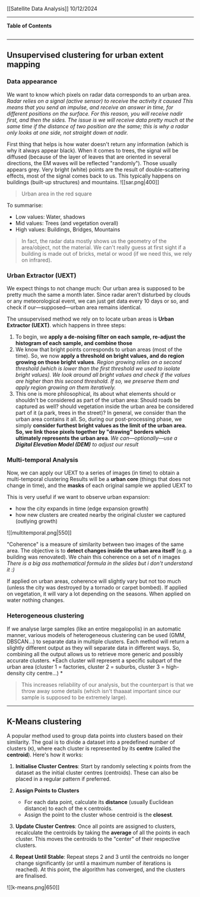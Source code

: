 [[Satellite Data Analysis]]
10/12/2024
****
**Table of Contents**
```table-of-contents
```

****
## Unsupervised clustering for urban extent mapping

### Data appearance

We want to know which pixels on radar data corresponds to an urban area.
	*Radar relies on a signal (active sensor) to receive the activity it caused
	This means that you send an impulse, and receive an answer in time, for different positions on the surface. For this reason, you will receive nadir first, and then the sides. The issue is we will receive data pretty much at the same time if the distance of two position are the same; this is why a radar only looks at one side, not straight down at nadir.*

First thing that helps is how water doesn't return any information (which is why it always appear black). 
When it comes to trees, the signal will be diffused (because of the layer of leaves that are oriented in several directions, the EM waves will be reflected "randomly"). Those usually appears grey.
Very bright (white) points are the result of double-scattering effects, most of the signal comes back to us. This typically happens on buildings (built-up structures) and mountains.
![[sar.png|400]]
> Urban area in the red square

To summarise:
- Low values: Water, shadows
- Mid values: Trees (and vegetation overall)
- High values: Buildings, Bridges, Mountains
> In fact, the radar data mostly shows us the geometry of the area/object, not the material. We can't really guess at first sight if a building is made out of bricks, metal or wood (if we need this, we rely on infrared).

### Urban Extractor (UEXT)

We expect things to not change much: Our urban area is supposed to be pretty much the same a month later. Since radar aren't disturbed by clouds or any meteorological event, we can just get data every 10 days or so, and check if our—supposed—urban area remains identical. 

The unsupervised method we rely on to locate urban areas is **Urban Extractor (UEXT)**. which happens in three steps:
1. To begin, we **apply a de-noising filter on each sample, re-adjust the histogram of each sample, and combine those**
2. We know that bright points corresponds to urban areas (most of the time). So, we now **apply a threshold on bright values, and do region growing on those bright values**.
		*Region growing relies on a second threshold (which is lower than the first threshold we used to isolate bright values). We look around all bright values and check if the values are higher than this second threshold. If so, we preserve them and apply region growing on them iteratively.*
3. This one is more philosophical, its about what elements should or shouldn't be considered as part of the urban area: Should roads be captured as well? should vegetation inside the urban area be considered part of it (a park, trees in the street)? 
	In general, we consider than the urban area contains it all. So, during our post-processing phase, we simply **consider furthest bright values as the limit of the urban area. So, we link those pixels together by "drawing" borders which ultimately represents the urban area**.
		*We can—optionally—use a **Digital Elevation Model (DEM)** to adjust our result*

### Multi-temporal Analysis

Now, we can apply our UEXT to a series of images (in time) to obtain a multi-temporal clustering
	Results will be a **urban core** (things that does not change in time), and the **masks** of each original sample we applied UEXT to

This is very useful if we want to observe urban expansion:
- how the city expands in time (edge expansion growth)
- how new clusters are created nearby the original cluster we captured (outlying growth)

![[multitemporal.png|550]]

"Coherence" is a measure of similarity between two images of the same area. The objective is to **detect changes inside the urban area itself** (e.g. a building was renovated).
We chain this coherence on a set of n images
	*There is a big ass mathematical formula in the slides but i don't understand it :)*

If applied on urban areas, coherence will slightly vary but not too much (unless the city was destroyed by a tornado or carpet bombed). If applied on vegetation, it will vary a lot depending on the seasons. When applied on water nothing changes.

### Heterogeneous clustering

If we analyse large samples (like an entire megalopolis) in an automatic manner, various models of heterogeneous clustering can be used (GMM, DBSCAN...) to separate data in multiple clusters. 
Each method will return a slightly different output as they will separate data in different ways. So, combining all the output allows us to retrieve more generic and possibly accurate clusters.
	*Each cluster will represent a specific subpart of the urban area (cluster 1 = factories, cluster 2 = suburbs, cluster 3 = high-density city centre...) *
> This increases reliability of our analysis, but the counterpart is that we throw away some details (which isn't thaaaat important since our sample is supposed to be extremely large).


***
## K-Means clustering

A popular method used to group data points into clusters based on their similarity. The goal is to divide a dataset into a predefined number of clusters (`K`), where each cluster is represented by its **centre** (called the **centroid**). Here's how it works:
1. **Initialise Cluster Centres**: Start by randomly selecting `K` points from the dataset as the initial cluster centres (centroids). These can also be placed in a regular pattern if preferred.

2. **Assign Points to Clusters**
    - For each data point, calculate its **distance** (usually Euclidean distance) to each of the `K` centroids.
    - Assign the point to the cluster whose centroid is the **closest**.
        
3. **Update Cluster Centres**: Once all points are assigned to clusters, recalculate the centroids by taking the **average** of all the points in each cluster. This moves the centroids to the "center" of their respective clusters.
        
4. **Repeat Until Stable**: Repeat steps 2 and 3 until the centroids no longer change significantly (or until a maximum number of iterations is reached). At this point, the algorithm has converged, and the clusters are finalised.

![[k-means.png|650]]
